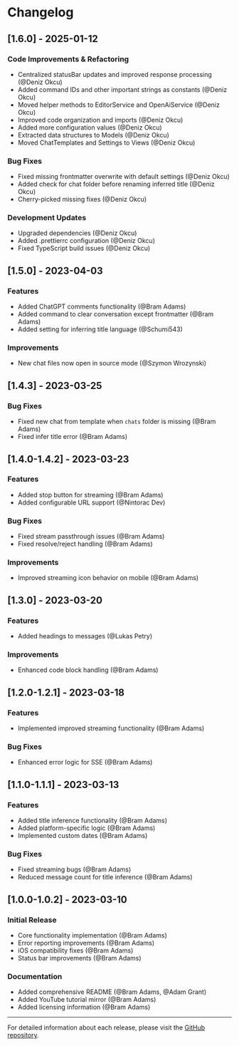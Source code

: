 # Changelog

## [1.6.0] - 2025-01-12

### Code Improvements & Refactoring

- Centralized statusBar updates and improved response processing (@Deniz Okcu)
- Added command IDs and other important strings as constants (@Deniz Okcu)
- Moved helper methods to EditorService and OpenAiService (@Deniz Okcu)
- Improved code organization and imports (@Deniz Okcu)
- Added more configuration values (@Deniz Okcu)
- Extracted data structures to Models (@Deniz Okcu)
- Moved ChatTemplates and Settings to Views (@Deniz Okcu)

### Bug Fixes

- Fixed missing frontmatter overwrite with default settings (@Deniz Okcu)
- Added check for chat folder before renaming inferred title (@Deniz Okcu)
- Cherry-picked missing fixes (@Deniz Okcu)

### Development Updates

- Upgraded dependencies (@Deniz Okcu)
- Added .prettierrc configuration (@Deniz Okcu)
- Fixed TypeScript build issues (@Deniz Okcu)

## [1.5.0] - 2023-04-03

### Features

- Added ChatGPT comments functionality (@Bram Adams)
- Added command to clear conversation except frontmatter (@Bram Adams)
- Added setting for inferring title language (@Schumi543)

### Improvements

- New chat files now open in source mode (@Szymon Wrozynski)

## [1.4.3] - 2023-03-25

### Bug Fixes

- Fixed new chat from template when `chats` folder is missing (@Bram Adams)
- Fixed infer title error (@Bram Adams)

## [1.4.0-1.4.2] - 2023-03-23

### Features

- Added stop button for streaming (@Bram Adams)
- Added configurable URL support (@Nintorac Dev)

### Bug Fixes

- Fixed stream passthrough issues (@Bram Adams)
- Fixed resolve/reject handling (@Bram Adams)

### Improvements

- Improved streaming icon behavior on mobile (@Bram Adams)

## [1.3.0] - 2023-03-20

### Features

- Added headings to messages (@Lukas Petry)

### Improvements

- Enhanced code block handling (@Bram Adams)

## [1.2.0-1.2.1] - 2023-03-18

### Features

- Implemented improved streaming functionality (@Bram Adams)

### Bug Fixes

- Enhanced error logic for SSE (@Bram Adams)

## [1.1.0-1.1.1] - 2023-03-13

### Features

- Added title inference functionality (@Bram Adams)
- Added platform-specific logic (@Bram Adams)
- Implemented custom dates (@Bram Adams)

### Bug Fixes

- Fixed streaming bugs (@Bram Adams)
- Reduced message count for title inference (@Bram Adams)

## [1.0.0-1.0.2] - 2023-03-10

### Initial Release

- Core functionality implementation (@Bram Adams)
- Error reporting improvements (@Bram Adams)
- iOS compatibility fixes (@Bram Adams)
- Status bar improvements (@Bram Adams)

### Documentation

- Added comprehensive README (@Bram Adams, @Adam Grant)
- Added YouTube tutorial mirror (@Bram Adams)
- Added licensing information (@Bram Adams)

---

For detailed information about each release, please visit the [GitHub repository](https://github.com/bramses/chatgpt-md).
